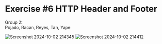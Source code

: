 # Exercise #6 HTTP Header and Footer



Group 2:<br>
Pojado, Racan, Reyes, Tan, Yape <br>

![Screenshot 2024-10-02 214345](https://github.com/user-attachments/assets/dda6277e-dc9b-4074-94a9-740366a20c3d)
![Screenshot 2024-10-02 214412](https://github.com/user-attachments/assets/3c7f310d-34ab-4192-8cb2-e9ee9b03a9ed)



